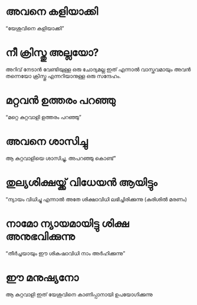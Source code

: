 # അവനെ കളിയാക്കി
“യേശുവിനെ കളിയാക്കി”
# നീ ക്രിസ്തു അല്ലയോ?
അറിവ് നേടാൻ വേണ്ടിയുള്ള ഒരു ചോദ്യമല്ല ഇത് എന്നാൽ വാസ്തവമായും അവൻ തന്നെയോ ക്രിസ്തു എന്നറിയാനുള്ള ഒരു സന്ദേഹം.
# മറ്റവൻ ഉത്തരം പറഞ്ഞു
“മറ്റെ കുറ്റവാളി ഉത്തരം പറഞ്ഞു”
# അവനെ ശാസിച്ചു
ആ കുറ്റവാളിയെ ശാസിച്ചു, അപറഞ്ഞു കൊണ്ട്”
# തുല്യശിക്ഷയ്ക്ക് വിധേയൻ ആയിട്ടും
“ന്യായം വിധിച്ചു എന്നാൽ അതേ ശിക്ഷാവിധി ലഭിച്ചിരിക്കുന്നു (കുരിശിൽ മരണം)
# നാമോ ന്യായമായിട്ടു ശിക്ഷ അനുഭവിക്കുന്നു
“തീർച്ചയായും ഈ ശികഷാവിധി നാം അർഹിക്കുന്നു”
# ഈ മനുഷ്യനോ
ആ കുറ്റവാളി ഇത് യേശുവിനെ കാണിപ്പാനായി ഉപയോഗിക്കുന്നു
